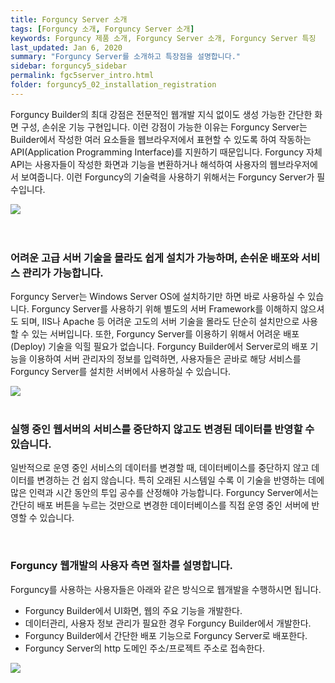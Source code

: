 ```yaml
---
title: Forguncy Server 소개
tags: [Forguncy 소개, Forguncy Server 소개]
keywords: Forguncy 제품 소개, Forguncy Server 소개, Forguncy Server 특징
last_updated: Jan 6, 2020
summary: "Forguncy Server를 소개하고 특장점을 설명합니다."
sidebar: forguncy5_sidebar
permalink: fgc5server_intro.html
folder: forguncy5_02_installation_registration
---
```


Forguncy Builder의 최대 강점은 전문적인 웹개발 지식 없이도 생성 가능한 간단한 화면 구성, 손쉬운 기능 구현입니다. 이런 강점이 가능한 이유는 Forguncy Server는 Builder에서 작성한 여러 요소들을 웹브라우저에서 표현할 수 있도록 하여 작동하는 API(Application Programming Interface)를 지원하기 때문입니다. Forguncy 자체 API는 사용자들이 작성한 화면과 기능을 변환하거나 해석하여 사용자의 웹브라우저에서 보여줍니다. 이런 Forguncy의 기술력을 사용하기 위해서는 Forguncy Server가 필수입니다.

![]({{site.url}}/images/forguncy5/fgc_server01.png)
<br /><br /><br />

### 어려운 고급 서버 기술을 몰라도 쉽게 설치가 가능하며, 손쉬운 배포와 서비스 관리가 가능합니다.

Forguncy Server는 Windows Server OS에 설치하기만 하면 바로 사용하실 수 있습니다. Forguncy Server를 사용하기 위해 별도의 서버 Framework를 이해하지 않으셔도 되며, IIS나 Apache 등 어려운 고도의 서버 기술을 몰라도 단순히 설치만으로 사용할 수 있는 서버입니다. 또한, Forguncy Server를 이용하기 위해서 어려운 배포(Deploy) 기술을 익힐 필요가 없습니다. Forguncy Builder에서 Server로의 배포 기능을 이용하여 서버 관리자의 정보를 입력하면, 사용자들은 곧바로 해당 서비스를 Forguncy Server를 설치한 서버에서 사용하실 수 있습니다.

![]({{site.url}}/images/forguncy5/fgc_server02.png)
<br /><br />

### 실행 중인 웹서버의 서비스를 중단하지 않고도 변경된 데이터를 반영할 수 있습니다.

일반적으로 운영 중인 서비스의 데이터를 변경할 때, 데이터베이스를 중단하지 않고 데이터를 변경하는 건 쉽지 않습니다. 특히 오래된 시스템일 수록 이 기술을 반영하는 데에 많은 인력과 시간 동안의 투입 공수를 산정해야 가능합니다. Forguncy Server에서는 간단히 배포 버튼을 누르는 것만으로 변경한 데이터베이스를 직접 운영 중인 서버에 반영할 수 있습니다.

<br />

### Forguncy 웹개발의 사용자 측면 절차를 설명합니다.

Forguncy를 사용하는 사용자들은 아래와 같은 방식으로 웹개발을 수행하시면 됩니다.

- Forguncy Builder에서 UI화면, 웹의 주요 기능을 개발한다.
- 데이터관리, 사용자 정보 관리가 필요한 경우 Forguncy Builder에서 개발한다.
- Forguncy Builder에서 간단한 배포 기능으로 Forguncy Server로 배포한다.
- Forguncy Server의 http 도메인 주소/프로젝트 주소로 접속한다.

![]({{site.url}}/images/forguncy5/fgc_server03.png)
<br /><br /><br />
